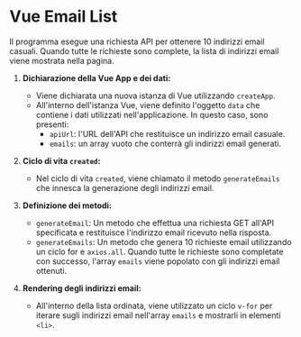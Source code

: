 # Vue Email List

Il programma esegue una richiesta API per ottenere 10 indirizzi email casuali. Quando tutte le richieste sono complete, la lista di indirizzi email viene mostrata nella pagina.

1. **Dichiarazione della Vue App e dei dati:**
   - Viene dichiarata una nuova istanza di Vue utilizzando `createApp`.
   - All'interno dell'istanza Vue, viene definito l'oggetto `data` che contiene i dati utilizzati nell'applicazione. In questo caso, sono presenti:
     - `apiUrl`: l'URL dell'API che restituisce un indirizzo email casuale.
     - `emails`: un array vuoto che conterrà gli indirizzi email generati.

2. **Ciclo di vita `created`:**
   - Nel ciclo di vita `created`, viene chiamato il metodo `generateEmails` che innesca la generazione degli indirizzi email.

3. **Definizione dei metodi:**
   - `generateEmail`: Un metodo che effettua una richiesta GET all'API specificata e restituisce l'indirizzo email ricevuto nella risposta.
   - `generateEmails`: Un metodo che genera 10 richieste email utilizzando un ciclo for e `axios.all`. Quando tutte le richieste sono completate con successo, l'array `emails` viene popolato con gli indirizzi email ottenuti.

4. **Rendering degli indirizzi email:**
   - All'interno della lista ordinata, viene utilizzato un ciclo `v-for` per iterare sugli indirizzi email nell'array `emails` e mostrarli in elementi `<li>`.